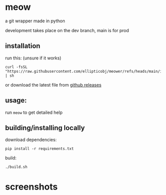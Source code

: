 # meow
a git wrapper made in python

development takes place on the dev branch, main is for prod

## installation
run this: (unsure if it works)
```
curl -fsSL "https://raw.githubusercontent.com/ellipticobj/meower/refs/heads/main/install.sh" | sh
```

or download the latest file from [github releases](https://github.com/ellipticobj/meower/releases/latest)

## usage:
run `meow` to get detailed help

## building/installing locally
download dependencies:
```
pip install -r requirements.txt
```

build:
```
./build.sh
```

# screenshots
